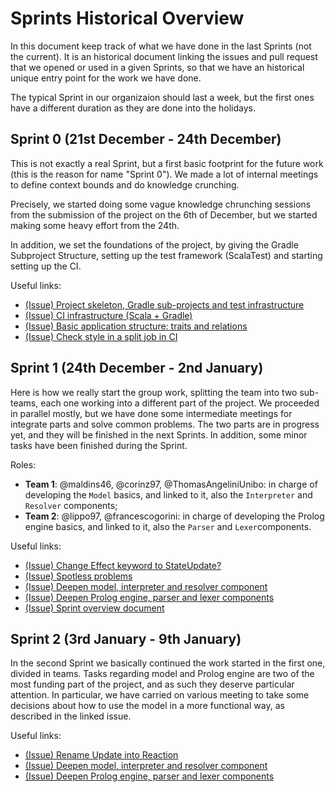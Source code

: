 # Sprints Historical Overview

In this document keep track of what we have done in the last Sprints (not the current). It is an historical document linking the issues and pull request that we opened or used in a given Sprints, so that we have an historical unique entry point for the work we have done.

The typical Sprint in our organizaion should last a week, but the first ones have a different duration as they are done into the holidays.

## Sprint 0 (21st December - 24th December)

This is not exactly a real Sprint, but a first basic footprint for the future work (this is the reason for name "Sprint 0"). We made a lot of internal meetings to define context bounds and do knowledge crunching. 

Precisely, we started doing some vague knowledge chrunching sessions from the submission of the project on the 6th of December, but we started making some heavy effort from the 24th. 

In addition, we set the foundations of the project, by giving the Gradle Subproject Structure, setting up the test framework (ScalaTest) and starting setting up the CI.

Useful links:
- [(Issue) Project skeleton, Gradle sub-projects and test infrastructure](https://github.com/scalaquest/PPS-19-ScalaQuest/issues/1)
- [(Issue) CI infrastructure (Scala + Gradle)](https://github.com/scalaquest/PPS-19-ScalaQuest/issues/3)
- [(Issue) Basic application structure: traits and relations](https://github.com/scalaquest/PPS-19-ScalaQuest/issues/5)
- [(Issue) Check style in a split job in CI](https://github.com/scalaquest/PPS-19-ScalaQuest/issues/11)

## Sprint 1 (24th December - 2nd January)

Here is how we really start the group work, splitting the team into two sub-teams, each one working into a different part of the project. 
We proceeded in parallel mostly, but we have done some intermediate meetings for integrate parts and solve common problems. The two parts are in progress yet, and they will be finished in the next Sprints.
In addition, some minor tasks have been finished during the Sprint.

Roles:
- **Team 1**: @maldins46, @corinz97, @ThomasAngeliniUnibo: in charge of developing the `Model` basics, and linked to it, also the `Interpreter` and `Resolver` components;
- **Team 2**:  @lippo97, @francescogorini: in charge of developing the Prolog engine basics, and linked to it, also the `Parser` and `Lexer`components.

Useful links:
- [(Issue) Change Effect keyword to StateUpdate?](https://github.com/scalaquest/PPS-19-ScalaQuest/issues/8)
- [(Issue) Spotless problems](https://github.com/scalaquest/PPS-19-ScalaQuest/issues/13)
- [(Issue) Deepen model, interpreter and resolver component](https://github.com/scalaquest/PPS-19-ScalaQuest/issues/7)
- [(Issue) Deepen Prolog engine, parser and lexer components](https://github.com/scalaquest/PPS-19-ScalaQuest/issues/6)
- [(Issue) Sprint overview document](https://github.com/scalaquest/PPS-19-ScalaQuest/issues/19)

## Sprint 2 (3rd January - 9th January)

In the second Sprint we basically continued the work started in the first one, divided in teams. Tasks regarding model and Prolog engine are two of the most funding part of the project, and as such they deserve particular attention.
In particular, we have carried on various meeting to take some decisions about how to use the model in a more functional way, as described in the linked issue.

Useful links:
- [(Issue) Rename Update into Reaction](https://github.com/scalaquest/PPS-19-ScalaQuest/issues/17)
- [(Issue) Deepen model, interpreter and resolver component](https://github.com/scalaquest/PPS-19-ScalaQuest/issues/7)
- [(Issue) Deepen Prolog engine, parser and lexer components](https://github.com/scalaquest/PPS-19-ScalaQuest/issues/6)
